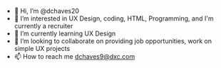 - 👋 Hi, I’m @dchaves20
- 👀 I’m interested in UX Design, coding, HTML, Programming, and I'm currently a recruiter
- 🌱 I’m currently learning UX Design
- 💞️ I’m looking to collaborate on providing job opportunities, work on simple UX projects
- 📫 How to reach me dchaves9@dxc.com

<!---
dchaves20/dchaves20 is a ✨ special ✨ repository because its `README.md` (this file) appears on your GitHub profile.
You can click the Preview link to take a look at your changes.
--->
